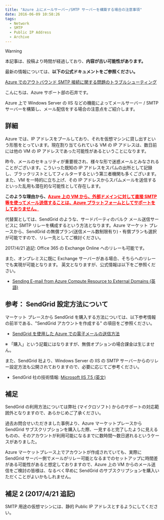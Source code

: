 ```yaml
---
title: "Azure 上にメールサーバー/SMTP サーバーを構築する場合の注意事項"
date: 2016-06-09 10:58:26
tags:
  - Network
  - SMTP
  - Public IP Address
  - Archive
---
```


> [!WARNING]
> 本記事は、投稿より時間が経過しており、<strong>内容が古い可能性があります。</strong>
> 
> 最新の情報については、<strong>以下の公式ドキュメントをご参照ください。</strong>
> 
> [Azure でのアウトバウンド SMTP 接続に関する問題のトラブルシューティング](https://learn.microsoft.com/ja-jp/azure/virtual-network/troubleshoot-outbound-smtp-connectivity)



こんにちは、Azure サポート部の石井です。

Azure 上で Windows Server の IIS などの機能によってメールサーバー / SMTP サーバーを構築し、メール配信をする場合の注意点をご紹介します。

## 詳細
Azure では、IP アドレスをプールしており、それを仮想マシンに貸し出すという形態をとっています。現在割り当てられている VM の IP アドレスは、数日前には他の VM の IP アドレスであった可能性があるということになります。

昨今、メールのセキュリティが重要視され、様々な形で迷惑メールとみなされることがございます。こういった既知の IP アドレスをスパムの出所として記録し、ブラックリストとしてフィルターするという第三者機関も多くございます。また、VM を一時的に立ち上げ、その IP アドレスからスパムメールを送信するといった乱用も潜在的な可能性として存在します。

<strong>このような理由から、<span style="color: red; "><u>Azure 上の VM から、外部ドメインに対して直接 SMTP 等を使ってメール送信することは、Azure プラットフォームとしてサポートをしておりません。</u></span></strong>

代替案としては、SendGrid のような、サードパーティのバルク メール送信サービスに SMTP  リレーを構成するという方法となります。Azure マーケット プレースから、SendGrid の無償プラン(送信メール数制限有り)・有償プランも選択が可能ですので、リレー先としてご検討ください。

2017/4/21 追記: Office 365 の Exchange Online へのリレーも可能です。

また、オンプレミスに既に Exchange サーバーがある場合、そちらへのリレーでも実現が可能となります。 英文となりますが、公式情報は以下をご参照ください。

- [Sending E-mail from Azure Compute Resource to External Domains (英語)](https://blogs.msdn.microsoft.com/mast/2016/04/04/sending-e-mail-from-azure-compute-resource-to-external-domains/)

## 参考： SendGrid 設定方法について
マーケット プレースから SendGrid を購入する方法については、以下参考情報の前半である、"SendGrid アカウントを作成する" の項目をご参照ください。

- [SendGrid を使用した Azure での電子メールの送信方法](https://azure.microsoft.com/ja-jp/documentation/articles/sendgrid-dotnet-how-to-send-email/)

※ 「購入」という記載にはなりますが、無償オプションの場合課金は生じません。

また、SendGrid 社より、Windows Server の IIS の SMTP サーバーからのリレー設定方法も公開されておりますので、必要に応じてご参考ください。

- SendGrid 社の技術情報:
[Microsoft IIS 7.5 (英文)](https://sendgrid.com/docs/Integrate/Mail_Servers/iis75.html)

## 補足
SendGrid の利用方法については弊社 (マイクロソフト) からのサポートの対応範囲外となりますので、あらかじめご了承ください。

過去お問合せいただきました事例より、Azure マーケットプレースから SendGrid サブスクリプションを購入した際、一見すると完了したように見えるものの、そのアカウントが利用可能になるまでに数時間～数日遅れるというケースがありました。

Azure マーケットプレース上でアカウントが作成されていても、実際に SendGrid サーバー側でメールがリレー可能となるまでのセットアップに時間差がある可能性があると想定しておりますので、Azure 上の VM からのメール送信をご検討の皆様は、なるべく早めに SendGrid のサブスクリプションを購入いただくことがよいかもしれません。

## 補足 2 (2017/4/21 追記)
SMTP 用途の仮想マシンには、静的 Public IP アドレスとするようにしてください。